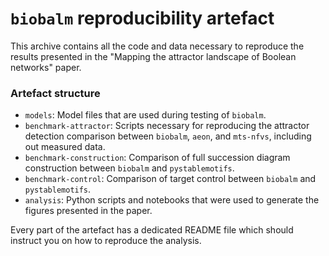 # `biobalm` reproducibility artefact

This archive contains all the code and data necessary to reproduce the results presented in the 
"Mapping the attractor landscape of Boolean networks" paper.

### Artefact structure

 * `models`: Model files that are used during testing of `biobalm`.
 * `benchmark-attractor`: Scripts necessary for reproducing the attractor detection comparison between `biobalm`, `aeon`, and `mts-nfvs`, including out measured data.
 * `benchmark-construction`: Comparison of full succession diagram construction between `biobalm` and `pystablemotifs`.
 * `benchmark-control`: Comparison of target control between `biobalm` and `pystablemotifs`.
 * `analysis`: Python scripts and notebooks that were used to generate the figures presented in the paper.

Every part of the artefact has a dedicated README file which should instruct you on how to reproduce the analysis.